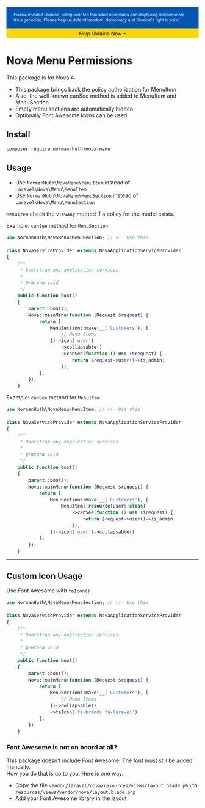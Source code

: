 [![Stand With Ukraine](https://raw.githubusercontent.com/vshymanskyy/StandWithUkraine/main/banner2-direct.svg)](https://vshymanskyy.github.io/StandWithUkraine/)

# Nova Menu Permissions

This package is for Nova 4. 

* This package brings back the policy authorization for MenuItem
* Also, the well-known canSee method is added to MenuItem and MenuSection
* Empty menu sections are automatically hidden
* Optionally Font Awesome Icons can be used

## Install
```
composer require norman-huth/nova-menu
```

## Usage
* Use `NormanHuth\NovaMenu\MenuItem` instead of `Laravel\Nova\Menu\MenuItem`
* Use `NormanHuth\NovaMenu\MenuSection` instead of `Laravel\Nova\Menu\MenuSection`

`MenuItem` check the `viewAny` method if a policy for the model exists.

Example: `canSee` method for `MenuSection`
```php
use NormanHuth\NovaMenu\MenuSection; // <!- Use this

class NovaServiceProvider extends NovaApplicationServiceProvider
{
    /**
     * Bootstrap any application services.
     *
     * @return void
     */
    public function boot()
    {
        parent::boot();
        Nova::mainMenu(function (Request $request) {
            return [
                MenuSection::make(__('Customers'), [
                    // Menu Items
                ])->icon('user')
                    ->collapsable()
                    ->canSee(function () use ($request) {
                        return $request->user()->is_admin;
                    }),
            ];
        });
    }
```

Example: `canSee` method for `MenuItem`
```php
use NormanHuth\NovaMenu\MenuItem; // <!- Use this

class NovaServiceProvider extends NovaApplicationServiceProvider
{
    /**
     * Bootstrap any application services.
     *
     * @return void
     */
    public function boot()
    {
        parent::boot();
        Nova::mainMenu(function (Request $request) {
            return [
                MenuSection::make(__('Customers'), [
                    MenuItem::resource(User::class)
                        ->canSee(function () use ($request) {
                            return $request->user()->is_admin;
                        }),
                ])->icon('user')->collapsable()
            ];
        });
    }
```

---
## Custom Icon Usage
Use Font Awesome with `faIcon()`

```php
use NormanHuth\NovaMenu\MenuSection; // <!- Use this

class NovaServiceProvider extends NovaApplicationServiceProvider
{
    /**
     * Bootstrap any application services.
     *
     * @return void
     */
    public function boot()
    {
        parent::boot();
        Nova::mainMenu(function (Request $request) {
            return [
                MenuSection::make(__('Customers'), [
                    // Menu Items
                ])->collapsable()
                ->faIcon('fa-brands fa-laravel')
            ];
        });
    }
```

### Font Awesome is not on board at all?
This package doesn't include Font Awesome. The font must still be added manually.  
How you do that is up to you. Here is one way:
* Copy the file `vendor/laravel/nova/resources/views/layout.blade.php` to `resources/views/vendor/nova/layout.blade.php`
* Add your Font Awesome library in the layout
